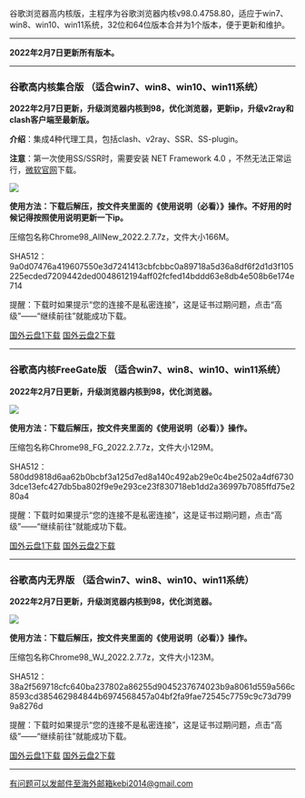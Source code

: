谷歌浏览器高内核版，主程序为谷歌浏览器内核v98.0.4758.80，适应于win7、win8、win10、win11系统，32位和64位版本合并为1个版本，便于更新和维护。

***

**2022年2月7日更新所有版本。**

***

### 谷歌高内核集合版  （适合win7、win8、win10、win11系统）

**2022年2月7日更新，升级浏览器内核到98，优化浏览器，更新ip，升级v2ray和clash客户端至最新版。**

**介绍**：集成4种代理工具，包括clash、v2ray、SSR、SS-plugin。

**注意**：第一次使用SS/SSR时，需要安装 NET Framework 4.0 ，不然无法正常运行，[微软官网](https://www.microsoft.com/zh-cn/download/details.aspx?id=17718)下载。

![](https://cdn.jsdelivr.net/gh/Alvin9999/pac2/softimag/chrome961128.PNG)

**使用方法：下载后解压，按文件夹里面的《使用说明（必看）》操作。不好用的时候记得按照使用说明更新一下ip。**

压缩包名称Chrome98_AllNew_2022.2.7.7z，文件大小166M。

SHA512：9a0d07476a419607550e3d7241413cbfcbbc0a89718a5d36a8df6f2d1d3f105225ecded7209442ded0048612194aff02fcfed14bddd63e8db4e508b6e174e714

提醒：下载时如果提示“您的连接不是私密连接”，这是证书过期问题，点击“高级”——“继续前往”就能成功下载。

[国外云盘1下载](https://tr601.free4444.xyz/Chrome98_AllNew_2022.2.7.7z) 
[国外云盘2下载](https://tr201.free4444.xyz/Chrome98_AllNew_2022.2.7.7z) 


***

### 谷歌高内核FreeGate版  （适合win7、win8、win10、win11系统）

**2022年2月7日更新，升级浏览器内核到98，优化浏览器。**

![](https://cdn.jsdelivr.net/gh/Alvin9999/pac2/softimag/chrome9611282.PNG)

**使用方法：下载后解压，按文件夹里面的《使用说明（必看）》操作。**

压缩包名称Chrome98_FG_2022.2.7.7z，文件大小129M。

SHA512：580dd9818d6aa62b0bcbf3a125d7ed8a140c492ab29e0c4be2502a4df67303dce13efc427db5ba802f9e9e293ce23f830718eb1dd2a36997b7085ffd75e280a4

提醒：下载时如果提示“您的连接不是私密连接”，这是证书过期问题，点击“高级”——“继续前往”就能成功下载。

[国外云盘1下载](https://tr601.free4444.xyz/Chrome98_FG_2022.2.7.7z) 
[国外云盘2下载](https://tr201.free4444.xyz/Chrome98_FG_2022.2.7.7z) 

***

### 谷歌高内无界版  （适合win7、win8、win10、win11系统）

**2022年2月7日更新，升级浏览器内核到98，优化浏览器。**

![](https://cdn.jsdelivr.net/gh/Alvin9999/pac2/softimag/chrome9611283.PNG)

**使用方法：下载后解压，按文件夹里面的《使用说明（必看）》操作。**

压缩包名称Chrome98_WJ_2022.2.7.7z，文件大小123M。

SHA512：38a2f569718cfc640ba237802a86255d9045237674023b9a8061d559a566c8593cd385462984844b6974568457a04bf2fa9fae72545c7759c9c73d7999a8276d

提醒：下载时如果提示“您的连接不是私密连接”，这是证书过期问题，点击“高级”——“继续前往”就能成功下载。

[国外云盘1下载](https://tr601.free4444.xyz/Chrome98_WJ_2022.2.7.7z) 
[国外云盘2下载](https://tr201.free4444.xyz/Chrome98_WJ_2022.2.7.7z) 


***

有问题可以发邮件至海外邮箱kebi2014@gmail.com